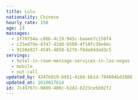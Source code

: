 ```yaml
---
title: Lulu
nationality: Chinese
hourly_rate: 150
age: 23
massages:
  - 1f70754a-c86b-4c19-945c-baaee7c156f4
  - c25ed79e-4747-42dd-b508-4f10fc39e6ec
  - 9150e927-4545-4858-b2fb-f6de84dad3c5
servings:
  - hotel-in-room-message-services-in-las-vegas
  - mobile
  - out-call
updated_by: 4247b919-b951-4164-bb1d-784684bd1808
updated_at: 1610817614
id: 7c49767c-9809-406c-b2d2-6223ce5b92f2
---
```


